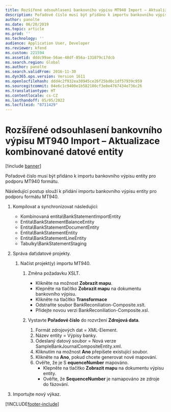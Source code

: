 ```yaml
---
title: Rozšířené odsouhlasení bankovního výpisu MT940 Import – Aktualizace kombinované datové entity
description: Pořadové číslo musí být přidáno k importu bankovního výpisu entity pro podporu MT940 formátu.
author: panolte
ms.date: 06/20/2019
ms.topic: article
ms.prod: ''
ms.technology: ''
audience: Application User, Developer
ms.reviewer: kfend
ms.custom: 221594
ms.assetid: dddc99ae-56ae-48df-856a-131079c17dcb
ms.search.region: Global
ms.author: panolte
ms.search.validFrom: 2016-11-30
ms.dyn365.ops.version: Version 1611
ms.openlocfilehash: ddd4c2f932ea30945ce26f25bd0c1df57939c959
ms.sourcegitcommit: 04e6c1c9400e1b582180cf3e0e4767434e736c26
ms.translationtype: HT
ms.contentlocale: cs-CZ
ms.lasthandoff: 05/05/2022
ms.locfileid: "8711429"
---
```

# <a name="advanced-bank-reconciliation-mt940-import--composite-data-entity-upgrade"></a>Rozšířené odsouhlasení bankovního výpisu MT940 Import – Aktualizace kombinované datové entity

[!include [banner](../includes/banner.md)]

Pořadové číslo musí být přidáno k importu bankovního výpisu entity pro podporu MT940 formátu. 

Následující postup slouží k přidání importu bankovního výpisu entity pro podporu formátu MT940.

1.  Kompilovat a synchronizovat následující:
    -   Kombinovaná entita\\BankStatementImportEntity
    -   Entita\\BankStatementBalanceEntity
    -   Entita\\BankStatementDocumentEntity
    -   Entita\\BankStatementEntity
    -   Entita\\BankStatementLineEntity
    -   Tabulky\\BankStatementStaging

2.  Správa dat\\datové projekty.
    1.  Načíst projekt(y) importu MT940.
        1.  Změna požadavku XSLT.
            -   Klikněte na možnost **Zobrazit mapu**.
            -   Klepněte na tlačítko **Zobrazit mapu** na dokumentu bankovního výpisu.
            -   Klikněte na tlačítko **Transformace**
            -   Odstraňte soubor BankReconiliation-Composite.xslt.
            -   Přidejte novou verzi BankReconiliation-Composite.xsl.

        2.  Vystavte **Pořadové číslo** do rozvržení **Zdrojová data**.
            1.  Formát zdrojových dat = XML-Element.
            2.  Název entity = Výpisy banky.
            3.  Odeslaný datový soubor = Nová verze SampleBankJournalCompositeEntity.xml.
            4.  Kliknutím na možnost **Ano** přepíšete existující soubor.
            5.  Klikněte na **Ano**, pokud chcete generovat nové mapování.
            6.  Ověřte, že je S **equenceNumber** mapováno.
                -   Klepněte na tlačítko **Zobrazit mapu** na dokumentu výpisu entity.
                -   Ověřte, že **SequenceNumber** je namapováno ze zdroje do fázování.

3.  Importujte nový výkaz.






[!INCLUDE[footer-include](../../includes/footer-banner.md)]

